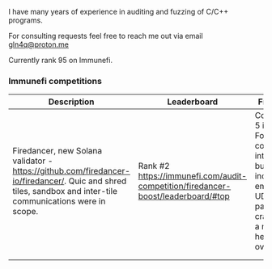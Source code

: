I have many years of experience in auditing and fuzzing of C/C++ programs.

For consulting requests feel free to reach me out via email gln4q@proton.me

Currently rank 95 on Immunefi.

### Immunefi competitions

|  Description                                                                                                                                                   |  Leaderboard                                                                     |  Findings                                                                                                             |  Comments                  |
|----------------------------------------------------------------------------------------------------------------------------------------------------------------|----------------------------------------------------------------------------------|-----------------------------------------------------------------------------------------------------------------------|----------------------------|
|  Firedancer, new Solana validator - https://github.com/firedancer-io/firedancer/.  Quic and shred tiles, sandbox and inter-tile communications were in scope.  | Rank #2 https://immunefi.com/audit-competition/firedancer-boost/leaderboard/#top | Confirmed 5 issues.  Found a couple of interesting bugs, including empty UDP packet crash and a remote heap overflow. |  Cool project, good old C. |
|                                                                                                                                                                |                                                                                  |                                                                                                                       |                            |
|                                                                                                                                                                |                                                                                  |                                                                                                                       |                            |
